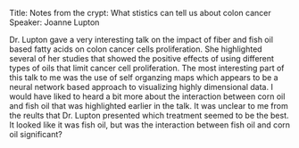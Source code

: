 Title: Notes from the crypt: What stistics can tell us about colon cancer
Speaker: Joanne Lupton

Dr. Lupton gave a very interesting talk on the impact of fiber and fish oil based fatty acids on colon cancer cells proliferation.  She highlighted several of her studies that showed the positive effects of using different types of oils that limit cancer cell proliferation. The most interesting part of this talk to me was the use of self organzing maps which appears to be a neural network based approach to visualizing highly dimensional data. I would have liked to heard a bit more about the interaction between corn oil and fish oil that was highlighted earlier in the talk. It was unclear to me from the reults that Dr. Lupton presented which treatment seemed to be the best. It looked like it was fish oil, but was the interaction between fish oil and corn oil significant?
